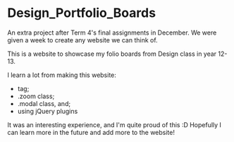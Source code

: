 # Design_Portfolio_Boards
An extra project after Term 4's final assignments in December. We were given a week to create any website we can think of.

This is a website to showcase my folio boards from Design class in year 12-13.

I learn a lot from making this website:
- <map> tag;
- .zoom class;
- .modal class, and;
- using jQuery plugins

It was an interesting experience, and I'm quite proud of this :D
Hopefully I can learn more in the future and add more to the website!
